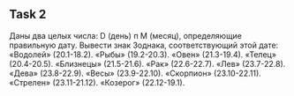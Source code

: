 <h2>Task 2</h2>
Даны два целых числа: D (день) п М (месяц), определяющие правильную дату. Вывести знак Зоднака, соответствующий этой дате: «Водолей» (20.1-18.2). «Рыбы» (19.2-20.3).
«Овен» (21.3-19.4). «Телец» (20.4-20.5). «Близнецы» (21.5-21.6). «Рак» (22.6-22.7). «Лев»
(23.7-22.8). «Дева» (23.8-22.9). «Весы» (23.9-22.10). «Скорпион» (23.10-22.11). «Стрелен»
(23.11-21.12). «Козерог» (22.12-19.1).